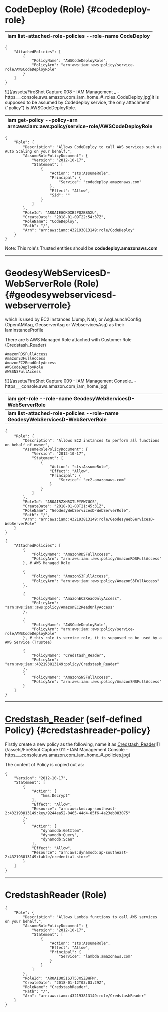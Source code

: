# CodeDeploy \(Role\) {#codedeploy-role}

| iam list-attached-role-policies --role-name CodeDeploy |
| :--- |


```
{
    "AttachedPolicies": [
        {
            "PolicyName": "AWSCodeDeployRole", 
            "PolicyArn": "arn:aws:iam::aws:policy/service-role/AWSCodeDeployRole"
        }
    ]
}
```

![](/assets/FireShot Capture 008 - IAM Management _ - https___console.aws.amazon.com_iam_home_#_roles_CodeDeploy.jpg)it is supposed to be assumed by Codedeploy service, the only attachment \("policy"\) is AWSCodeDeployRole.

| iam get-policy --policy-arn arn:aws:iam::aws:policy/service-role/AWSCodeDeployRole |
| :--- |


```
{
    "Role": {
        "Description": "Allows CodeDeploy to call AWS services such as Auto Scaling on your behalf.", 
        "AssumeRolePolicyDocument": {
            "Version": "2012-10-17", 
            "Statement": [
                {
                    "Action": "sts:AssumeRole", 
                    "Principal": {
                        "Service": "codedeploy.amazonaws.com"
                    }, 
                    "Effect": "Allow", 
                    "Sid": ""
                }
            ]
        }, 
        "RoleId": "AROAIEGQKDXB2PQZBB5XU", 
        "CreateDate": "2018-01-09T22:54:37Z", 
        "RoleName": "CodeDeploy", 
        "Path": "/", 
        "Arn": "arn:aws:iam::432193813149:role/CodeDeploy"
    }
}
```

Note: This role's Trusted entities should be **codedeploy.amazonaws.com**

---

# GeodesyWebServicesD-WebServerRole \(Role\) {#geodesywebservicesd-webserverrole}

which is used by EC2 instances \(Jump, Nat\), or AsgLaunchConfig \(OpenAMAsg, GeoserverAsg or WebservicesAsg\) as their IamInstanceProfile

There are 5 AWS Managed Role attached with Customer Role \(Credstash\_Reader\)

```
AmazonRDSFullAccess
AmazonS3FullAccess
AmazonEC2ReadOnlyAccess
AWSCodeDeployRole
AWSSNSFullAccess
```

![](/assets/FireShot Capture 009 - IAM Management Console_ - https___console.aws.amazon.com_iam_home.jpg)

| iam get-role --role-name GeodesyWebServicesD-WebServerRole |
| :--- |
| **iam list-attached-role-policies --role-name GeodesyWebServicesD-WebServerRole** |

```
{
    "Role": {
        "Description": "Allows EC2 instances to perform all functions on behalf of owner", 
        "AssumeRolePolicyDocument": {
            "Version": "2012-10-17", 
            "Statement": [
                {
                    "Action": "sts:AssumeRole", 
                    "Effect": "Allow", 
                    "Principal": {
                        "Service": "ec2.amazonaws.com"
                    }
                }
            ]
        }, 
        "RoleId": "AROAIRZXH5XTLPYFW7UCS", 
        "CreateDate": "2018-01-08T21:45:31Z", 
        "RoleName": "GeodesyWebServicesD-WebServerRole", 
        "Path": "/", 
        "Arn": "arn:aws:iam::432193813149:role/GeodesyWebServicesD-WebServerRole"
    }
}

{
    "AttachedPolicies": [
        {
            "PolicyName": "AmazonRDSFullAccess", 
            "PolicyArn": "arn:aws:iam::aws:policy/AmazonRDSFullAccess"
        }, # AWS Managed Role

        {
            "PolicyName": "AmazonS3FullAccess", 
            "PolicyArn": "arn:aws:iam::aws:policy/AmazonS3FullAccess"
        }, 

        {
            "PolicyName": "AmazonEC2ReadOnlyAccess", 
            "PolicyArn": "arn:aws:iam::aws:policy/AmazonEC2ReadOnlyAccess"
        }, 

        {
            "PolicyName": "AWSCodeDeployRole", 
            "PolicyArn": "arn:aws:iam::aws:policy/service-role/AWSCodeDeployRole"
        }, # this role is service role, it is supposed to be used by a AWS Service (Trustee)

        {
            "PolicyName": "Credstash_Reader", 
            "PolicyArn": "arn:aws:iam::432193813149:policy/Credstash_Reader"
        }, 
        {
            "PolicyName": "AmazonSNSFullAccess", 
            "PolicyArn": "arn:aws:iam::aws:policy/AmazonSNSFullAccess"
        }
    ]
}
```

---

# [Credstash\_Reader](https://console.aws.amazon.com/iam/home?#/policies/arn%3Aaws%3Aiam%3A%3A432193813149%3Apolicy%2FCredstash_Reader) \(self-defined Policy\) {#credstashreader-policy}

Firstly create a new policy as the following, name it as [Credstash\_Reader](https://console.aws.amazon.com/iam/home?#/policies/arn%3Aaws%3Aiam%3A%3A432193813149%3Apolicy%2FCredstash_Reader)![](/assets/FireShot Capture 011 - IAM Management Console - https___console.aws.amazon.com_iam_home_#_policies.jpg)

The content of Policy is copied out as:

```
{
    "Version": "2012-10-17",
    "Statement": [
        {
            "Action": [
                "kms:Decrypt"
            ],
            "Effect": "Allow",
            "Resource": "arn:aws:kms:ap-southeast-2:432193813149:key/9244ea52-8465-44d4-85f6-4a23eb083075"
        },
        {
            "Action": [
                "dynamodb:GetItem",
                "dynamodb:Query",
                "dynamodb:Scan"
            ],
            "Effect": "Allow",
            "Resource": "arn:aws:dynamodb:ap-southeast-2:432193813149:table/credential-store"
        }
    ]
}
```

---

# CredstashReader \(Role\)

```
{
    "Role": {
        "Description": "Allows Lambda functions to call AWS services on your behalf.", 
        "AssumeRolePolicyDocument": {
            "Version": "2012-10-17", 
            "Statement": [
                {
                    "Action": "sts:AssumeRole", 
                    "Effect": "Allow", 
                    "Principal": {
                        "Service": "lambda.amazonaws.com"
                    }
                }
            ]
        }, 
        "RoleId": "AROAIUO5ISJT5JXSZBHFM", 
        "CreateDate": "2018-01-12T03:03:29Z", 
        "RoleName": "CredstashReader", 
        "Path": "/", 
        "Arn": "arn:aws:iam::432193813149:role/CredstashReader"
    }
}
```



